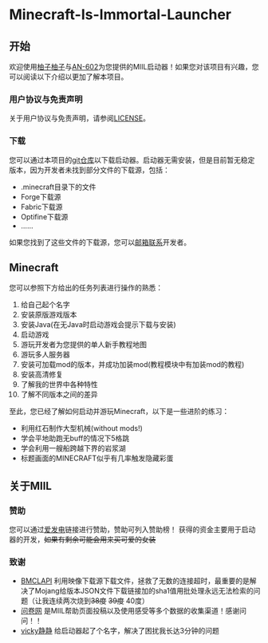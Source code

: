 # Minecraft-Is-Immortal-Launcher
## 开始
欢迎使用[柚子柚子](https://space.bilibili.com/1377882998)与[AN-602](https://space.bilibili.com/1245560652)为您提供的MIIL启动器！如果您对该项目有兴趣，您可以阅读以下介绍以更加了解本项目。
### 用户协议与免责声明
关于用户协议与免责声明，请参阅[LICENSE](LICENSE)。
### 下载
您可以通过本项目的[git仓库](https://github.com/youzi520/Minecraft-Is-Immortal-Launcher)以下载启动器。启动器无需安装，但是目前暂无稳定版本，因为开发者未找到部分文件的下载源，包括：
- .minecraft目录下的文件
- Forge下载源
- Fabric下载源
- Optifine下载源
- ……

如果您找到了这些文件的下载源，您可以[邮箱联系](mailto:youzi5201086@163.com)开发者。
## Minecraft
您可以参照下方给出的任务列表进行操作的熟悉：
1. 给自己起个名字
2. 安装原版游戏版本
3. 安装Java(在无Java时启动游戏会提示下载与安装)
4. 启动游戏
5. 游玩开发者为您提供的单人新手教程地图
6. 游玩多人服务器
7. 安装可加载mod的版本，并成功加装mod(教程模块中有加装mod的教程)
8. 安装高清修复
9. 了解我的世界中各种特性
10. 了解不同版本之间的差异

至此，您已经了解如何启动并游玩Minecraft，以下是一些进阶的练习：
- 利用红石制作大型机械(without mods!)
- 学会平地助跑无buff的情况下5格跳
- 学会利用一艘船跨越下界的岩浆湖
- 标题画面的MINECRAFT似乎有几率触发隐藏彩蛋
## 关于MIIL
### 赞助
您可以通过[爱发电](https://afdian.net/@mc_youzi)链接进行赞助，赞助可列入赞助榜！
获得的资金主要用于启动器的开发，~~如果有剩余可能会用来买可爱的女装~~
### 致谢
- [BMCLAPI](https://afdian.net/@bangbang93) 利用映像下载源下载文件，拯救了无数的连接超时，最重要的是解决了Mojang给版本JSON文件下载链接加的sha1值用批处理永远无法检索的问题（让我连续两次烧到~~38度~~ ~~39度~~ 40度）
- [问卷网](https://www.wenjuan.com)  是MIIL帮助页面投稿以及使用感受等多个数据的收集渠道！感谢问问！！
- [vicky静静](https://space.bilibili.com/18157332)  给启动器起了个名字，解决了困扰我长达3分钟的问题
